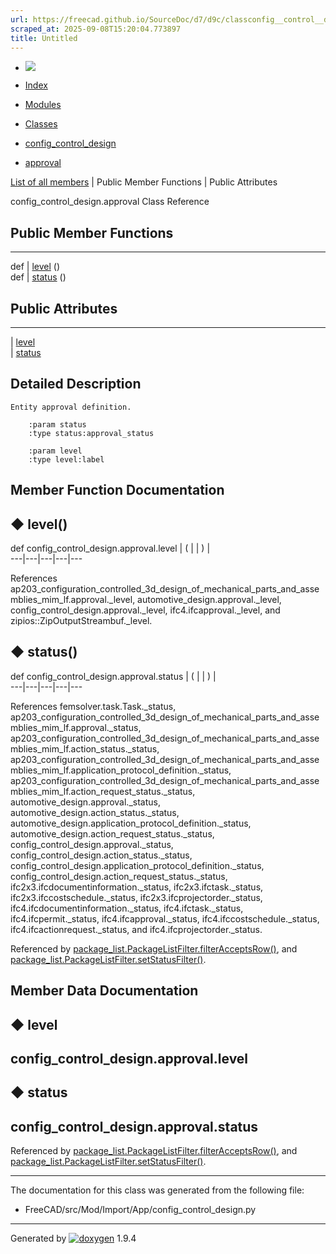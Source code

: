 ```yaml
---
url: https://freecad.github.io/SourceDoc/d7/d9c/classconfig__control__design_1_1approval.html
scraped_at: 2025-09-08T15:20:04.773897
title: Untitled
---
```


  * [ ![](https://www.freecad.org/svg/logo-freecad.svg) ](https://freecadweb.org "FreeCAD")
  * [Index](../../index.html "Index")
  * [Modules](../../modules.html "Modules list")
  * [Classes](../../annotated.html "Annotated list")

  * [config_control_design](../../d4/d07/namespaceconfig__control__design.html)
  * [approval](../../d7/d9c/classconfig__control__design_1_1approval.html)

[List of all members](../../d6/d15/classconfig__control__design_1_1approval-members.html) | Public Member Functions | Public Attributes

config_control_design.approval Class Reference

##  Public Member Functions  
  
---  
def | [level](../../d7/d9c/classconfig__control__design_1_1approval.html#a5c943eddbb4699edc83a29729721f0eb) ()  
def | [status](../../d7/d9c/classconfig__control__design_1_1approval.html#a850b76c854cd624772378151df9c8a4a) ()  
  
##  Public Attributes  
  
---  
|
[level](../../d7/d9c/classconfig__control__design_1_1approval.html#a65207e62e411d124185d5ad89d66733e)  
|
[status](../../d7/d9c/classconfig__control__design_1_1approval.html#ab5fbfb0cb4d3d86e25321892ea5061a9)  
  
## Detailed Description

    
    
    Entity approval definition.
    
        :param status
        :type status:approval_status
    
        :param level
        :type level:label

## Member Function Documentation

## ◆ level()

def config_control_design.approval.level  | ( | | ) |   
---|---|---|---|---  
  
References
ap203_configuration_controlled_3d_design_of_mechanical_parts_and_assemblies_mim_lf.approval._level,
automotive_design.approval._level, config_control_design.approval._level,
ifc4.ifcapproval._level, and zipios::ZipOutputStreambuf._level.

## ◆ status()

def config_control_design.approval.status  | ( | | ) |   
---|---|---|---|---  
  
References femsolver.task.Task._status,
ap203_configuration_controlled_3d_design_of_mechanical_parts_and_assemblies_mim_lf.approval._status,
ap203_configuration_controlled_3d_design_of_mechanical_parts_and_assemblies_mim_lf.action_status._status,
ap203_configuration_controlled_3d_design_of_mechanical_parts_and_assemblies_mim_lf.application_protocol_definition._status,
ap203_configuration_controlled_3d_design_of_mechanical_parts_and_assemblies_mim_lf.action_request_status._status,
automotive_design.approval._status, automotive_design.action_status._status,
automotive_design.application_protocol_definition._status,
automotive_design.action_request_status._status,
config_control_design.approval._status,
config_control_design.action_status._status,
config_control_design.application_protocol_definition._status,
config_control_design.action_request_status._status,
ifc2x3.ifcdocumentinformation._status, ifc2x3.ifctask._status,
ifc2x3.ifccostschedule._status, ifc2x3.ifcprojectorder._status,
ifc4.ifcdocumentinformation._status, ifc4.ifctask._status,
ifc4.ifcpermit._status, ifc4.ifcapproval._status,
ifc4.ifccostschedule._status, ifc4.ifcactionrequest._status, and
ifc4.ifcprojectorder._status.

Referenced by
[package_list.PackageListFilter.filterAcceptsRow()](../../d3/d7c/classpackage__list_1_1PackageListFilter.html#ac6c224ec61dac5c46121a0fc4cf1cb17),
and
[package_list.PackageListFilter.setStatusFilter()](../../d3/d7c/classpackage__list_1_1PackageListFilter.html#a22cd720e4853ae43b7d7f39758f2ff99).

## Member Data Documentation

## ◆ level

config_control_design.approval.level  
---  
  
## ◆ status

config_control_design.approval.status  
---  
  
Referenced by
[package_list.PackageListFilter.filterAcceptsRow()](../../d3/d7c/classpackage__list_1_1PackageListFilter.html#ac6c224ec61dac5c46121a0fc4cf1cb17),
and
[package_list.PackageListFilter.setStatusFilter()](../../d3/d7c/classpackage__list_1_1PackageListFilter.html#a22cd720e4853ae43b7d7f39758f2ff99).

* * *

The documentation for this class was generated from the following file:

  * FreeCAD/src/Mod/Import/App/config_control_design.py

* * *

Generated by
[![doxygen](../../doxygen.svg)](https://www.doxygen.org/index.html) 1.9.4

